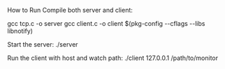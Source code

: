 How to Run
Compile both server and client:

gcc tcp.c -o server
gcc client.c -o client $(pkg-config --cflags --libs libnotify)

Start the server:
./server

Run the client with host and watch path:
./client 127.0.0.1 /path/to/monitor
